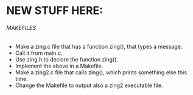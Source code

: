 # NEW STUFF HERE:
###### MAKEFILES  
* Make a zing.c file that has a function zing(), that types a message.
* Call it from main.c.
* Use zing.h to declare the function zing().
* Implement the above in a Makefile.
* Make a zing2.c file that calls zing(), which prints something else this time.
* Change the Makefile to output also a zing2 executable file.
